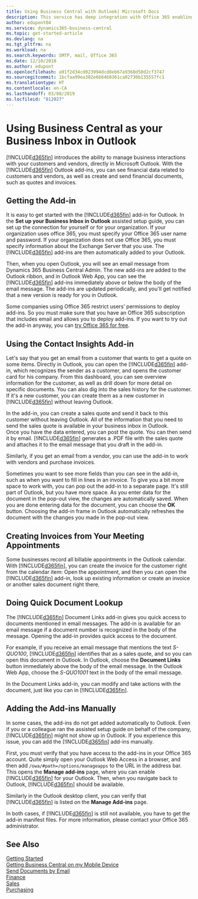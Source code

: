 ```yaml
---
title: Using Business Central with Outlook| Microsoft Docs
description: This service has deep integration with Office 365 enabling you to manage all your business interactions and mail with customers and vendors directly in Outlook.
author: edupont04
ms.service: dynamics365-business-central
ms.topic: get-started-article
ms.devlang: na
ms.tgt_pltfrm: na
ms.workload: na
ms.search.keywords: SMTP, mail, Office 365
ms.date: 12/10/2018
ms.author: edupont
ms.openlocfilehash: a91f2d34cd023994dcd8eb67a9360d50d2cf3747
ms.sourcegitcommit: 1bcfaa99ea302e6b84b8361ca02730b135557fc1
ms.translationtype: HT
ms.contentlocale: en-CA
ms.lasthandoff: 03/08/2019
ms.locfileid: "812027"
---
```

# <a name="using-business-central-as-your-business-inbox-in-outlook"></a>Using Business Central as your Business Inbox in Outlook
[!INCLUDE[d365fin](includes/d365fin_md.md)] introduces the ability to manage business interactions with your customers and vendors, directly in Microsoft Outlook. With the [!INCLUDE[d365fin](includes/d365fin_md.md)] Outlook add-ins, you can see financial data related to customers and vendors, as well as create and send financial documents, such as quotes and invoices.  

## <a name="getting-the-add-in"></a>Getting the Add-in
It is easy to get started with the [!INCLUDE[d365fin](includes/d365fin_md.md)] add-in for Outlook. In the **Set up your Business Inbox in Outlook** assisted setup guide, you can set up the connection for yourself or for your organization. If your organization uses office 365, you must specify your Office 365 user name and password. If your organization does not use Office 365, you must specify information about the Exchange Server that you use. The [!INCLUDE[d365fin](includes/d365fin_md.md)] add-ins are then automatically added to your Outlook.  

Then, when you open Outlook, you will see an email message from Dynamics 365 Business Central Admin. The new add-ins are added to the Outlook ribbon, and in Outlook Web App, you can see the [!INCLUDE[d365fin](includes/d365fin_md.md)] add-ins immediately above or below the body of the email message. The add-ins are updated periodically, and you'll get notified that a new version is ready for you in Outlook.  

Some companies using Office 365 restrict users’ permissions to deploy add-ins. So you must make sure that you have an Office 365 subscription that includes email and allows you to deploy add-ins. If you want to try out the add-in anyway, you can [try Office 365 for free](https://products.office.com/try).  

## <a name="using-the-contact-insights-add-in"></a>Using the Contact Insights Add-in
Let's say that you get an email from a customer that wants to get a quote on some items. Directly in Outlook, you can open the [!INCLUDE[d365fin](includes/d365fin_md.md)] add-in, which recognizes the sender as a customer, and opens the customer card for his company. From this dashboard, you can see overview information for the customer, as well as drill down for more detail on specific documents. You can also dig into the sales history for the customer. If it's a new customer, you can create them as a new customer in [!INCLUDE[d365fin](includes/d365fin_md.md)] without leaving Outlook.  

In the add-in, you can create a sales quote and send it back to this customer without leaving Outlook. All of the information that you need to send the sales quote is available in your business inbox in Outlook.  
Once you have the data entered, you can post the quote. You can then send it by email. [!INCLUDE[d365fin](includes/d365fin_md.md)] generates a .PDF file with the sales quote and attaches it to the email message that you draft in the add-in.  

Similarly, if you get an email from a vendor, you can use the add-in to work with vendors and purchase invoices.  

Sometimes you want to see more fields than you can see in the add-in, such as when you want to fill in lines in an invoice. To give you a bit more space to work with, you can pop out the add-in to a separate page. It's still part of Outlook, but you have more space. As you enter data for the document in the pop-out view, the changes are automatically saved. When you are done entering data for the document, you can choose the **OK** button. Choosing the add-in frame in Outlook automatically refreshes the document with the changes you made in the pop-out view.  

## <a name="creating-invoices-from-your-meeting-appointments"></a>Creating Invoices from Your Meeting Appointments
Some businesses record all billable appointments in the Outlook calendar. With [!INCLUDE[d365fin](includes/d365fin_md.md)], you can create the invoice for the customer right from the calendar item: Open the appointment, and then you can open the [!INCLUDE[d365fin](includes/d365fin_md.md)] add-in, look up existing information or create an invoice or another sales document right there.  

## <a name="doing-quick-document-lookup"></a>Doing Quick Document Lookup
The [!INCLUDE[d365fin](includes/d365fin_md.md)] Document Links add-in gives you quick access to documents mentioned in email messages. The add-in is available for an email message if a document number is recognized in the body of the message. Opening the add-in provides quick access to the document.  

For example, if you receive an email message that mentions the text *S-QUO100*, [!INCLUDE[d365fin](includes/d365fin_md.md)] identifies that as a sales quote, and so you can open this document in Outlook. In Outlook, choose the **Document Links** button immediately above the body of the email message. In the Outlook Web App, choose the *S-QUO1001* text in the body of the email message.  

In the Document Links add-in, you can modify and take actions with the document, just like you can in [!INCLUDE[d365fin](includes/d365fin_md.md)].

## <a name="adding-the-add-ins-manually"></a>Adding the Add-ins Manually
In some cases, the add-ins do not get added automatically to Outlook. Even if you or a colleague ran the assisted setup guide on behalf of the company, [!INCLUDE[d365fin](includes/d365fin_md.md)] might not show up in Outlook. If you experience this issue, you can add the [!INCLUDE[d365fin](includes/d365fin_md.md)] add-ins manually.  

First, you must verify that you have access to the add-ins in your Office 365 account. Quite simply open your Outlook Web Access in a browser, and then add `/owa/#path=/options/manageapps` to the URL in the address bar. This opens the **Manage add-ins** page, where you can enable [!INCLUDE[d365fin](includes/d365fin_md.md)] for your Outlook. Then, when you navigate back to Outlook, [!INCLUDE[d365fin](includes/d365fin_md.md)] should be available.  

Similarly in the Outlook desktop client, you can verify that [!INCLUDE[d365fin](includes/d365fin_md.md)] is listed on the **Manage Add-ins** page.  

In both cases, if [!INCLUDE[d365fin](includes/d365fin_md.md)] is still not available, you have to get the add-in manifest files. For more information, please contact your Office 365 administrator.

## <a name="see-also"></a>See Also

[Getting Started](product-get-started.md)  
[Getting Business Central on my Mobile Device](install-mobile-app.md)  
[Send Documents by Email](ui-how-send-documents-email.md)  
[Finance](finance.md)  
[Sales](sales-manage-sales.md)  
[Purchasing](purchasing-manage-purchasing.md)  
